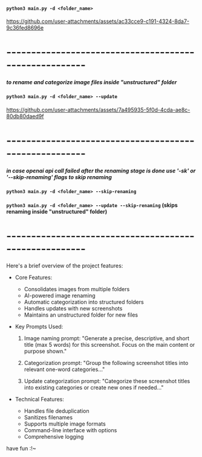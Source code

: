 #### ``` python3 main.py -d <folder_name> ```
https://github.com/user-attachments/assets/ac33cce9-c191-4324-8da7-9c36fed8696e
# ------------------------------------------------------
##### to rename and categorize image files inside "unstructured" folder
#### ``` python3 main.py -d <folder_name> --update ```
https://github.com/user-attachments/assets/7a495935-5f0d-4cda-ae8c-80db80daed9f
# ------------------------------------------------------
##### in case openai api call failed after the renaming stage is done use '-sk' or '--skip-renaming' flags to skip renaming
#### ``` python3 main.py -d <folder_name> --skip-renaming ```
#### ``` python3 main.py -d <folder_name> --update --skip-renaming ``` (skips renaming inside "unstructured" folder)
# ------------------------------------------------------
Here's a brief overview of the project features:

- Core Features:
  - Consolidates images from multiple folders
  - AI-powered image renaming
  - Automatic categorization into structured folders
  - Handles updates with new screenshots
  - Maintains an unstructured folder for new files

- Key Prompts Used:
  1. Image naming prompt:
    "Generate a precise, descriptive, and short title (max 5 words) for this screenshot. Focus on the main content or purpose shown."
  

  2. Categorization prompt:
    "Group the following screenshot titles into relevant one-word categories..."
  

  3. Update categorization prompt:
    "Categorize these screenshot titles into existing categories or create new ones if needed..."
  

- Technical Features:
  - Handles file deduplication
  - Sanitizes filenames
  - Supports multiple image formats
  - Command-line interface with options
  - Comprehensive logging
 
    
have fun :!~
